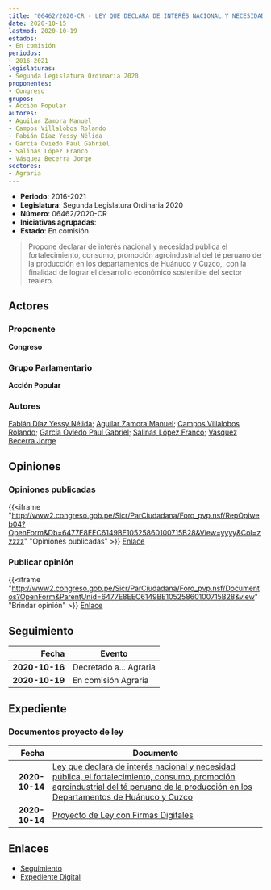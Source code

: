 ```yaml
---
title: "06462/2020-CR - LEY QUE DECLARA DE INTERÉS NACIONAL Y NECESIDAD PÚBLICA LA PROMOCIÓN, FORTALECIMIENTO, INDUSTRIALIZACIÓN, CONSUMO DEL TÉ PERUANO DE LA PRODUCCIÓN EN LOS DEPARTAMENTOS DE HUÁNUCO Y CUZCO"
date: 2020-10-15
lastmod: 2020-10-19
estados:
- En comisión
periodos:
- 2016-2021
legislaturas:
- Segunda Legislatura Ordinaria 2020
proponentes:
- Congreso
grupos:
- Acción Popular
autores:
- Aguilar Zamora Manuel
- Campos Villalobos Rolando
- Fabián Díaz Yessy Nélida
- García Oviedo Paul Gabriel
- Salinas López Franco
- Vásquez Becerra Jorge
sectores:
- Agraria
---
```

- **Periodo**: 2016-2021
- **Legislatura**: Segunda Legislatura Ordinaria 2020
- **Número**: 06462/2020-CR
- **Iniciativas agrupadas**: 
- **Estado**: En comisión

> Propone declarar de interés nacional y necesidad pública el fortalecimiento, consumo, promoción agroindustrial del té peruano de la producción en los departamentos de Huánuco y Cuzco,, con la finalidad de lograr el desarrollo económico sostenible del sector tealero.


## Actores

### Proponente

**Congreso**

### Grupo Parlamentario

**Acción Popular**

### Autores

[Fabián Díaz Yessy Nélida](mailto:mailto:yfabian@congreso.gob.pe); [Aguilar Zamora Manuel](mailto:mailto:maguilarz@congreso.gob.pe); [Campos Villalobos Rolando](mailto:mailto:r_campos@congreso.gob.pe); [García Oviedo Paul Gabriel](mailto:mailto:pgarcia@congreso.gob.pe); [Salinas López Franco](mailto:mailto:fsalinas@congreso.gob.pe); [Vásquez Becerra Jorge](mailto:mailto:jvasquezb@congreso.gob.pe)

## Opiniones

### Opiniones publicadas

{{<iframe "http://www2.congreso.gob.pe/Sicr/ParCiudadana/Foro_pvp.nsf/RepOpiweb04?OpenForm&Db=6477E8EEC6149BE10525860100715B28&View=yyyy&Col=zzzzz" "Opiniones publicadas" >}}
[Enlace](http://www2.congreso.gob.pe/Sicr/ParCiudadana/Foro_pvp.nsf/RepOpiweb04?OpenForm&Db=6477E8EEC6149BE10525860100715B28&View=yyyy&Col=zzzzz)

### Publicar opinión

{{<iframe "http://www2.congreso.gob.pe/Sicr/ParCiudadana/Foro_pvp.nsf/Documentos?OpenForm&ParentUnid=6477E8EEC6149BE10525860100715B28&view" "Brindar opinión" >}}
[Enlace](http://www2.congreso.gob.pe/Sicr/ParCiudadana/Foro_pvp.nsf/Documentos?OpenForm&ParentUnid=6477E8EEC6149BE10525860100715B28&view)


## Seguimiento

| Fecha | Evento |
|------:|--------|
| **2020-10-16** | Decretado a... Agraria |
| **2020-10-19** | En comisión Agraria |

## Expediente

### Documentos proyecto de ley

| Fecha | Documento |
|------:|-----------|
| **2020-10-14** | [Ley que declara de interés nacional y necesidad pública, el fortalecimiento, consumo, promoción agroindustrial del té peruano de la producción en los Departamentos de Huánuco y Cuzco](https://leyes.congreso.gob.pe/Documentos/2016_2021/Proyectos_de_Ley_y_de_Resoluciones_Legislativas/PL06462-20201015.pdf) |
| **2020-10-14** | [Proyecto de Ley con Firmas Digitales](https://leyes.congreso.gob.pe/Documentos/2016_2021/Proyectos_de_Ley_y_de_Resoluciones_Legislativas/Proyectos_Firmas_digitales/PL06462.pdf) |

## Enlaces

- [Seguimiento](http://www2.congreso.gob.pe/Sicr/TraDocEstProc/CLProLey2016.nsf/f7fff46988ca05b1052578e100829cc7/832a18249bc44d67052586020078e111?OpenDocument)
- [Expediente Digital](http://www2.congreso.gob.pe/Sicr/TraDocEstProc/Expvirt_2011.nsf/visbusqptramdoc1621/06462?opendocument)

